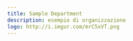 ```yaml
---
title: Sample Department
description: esempio di organizzazione
logo: http://i.imgur.com/mrC5xVT.png
---
```

